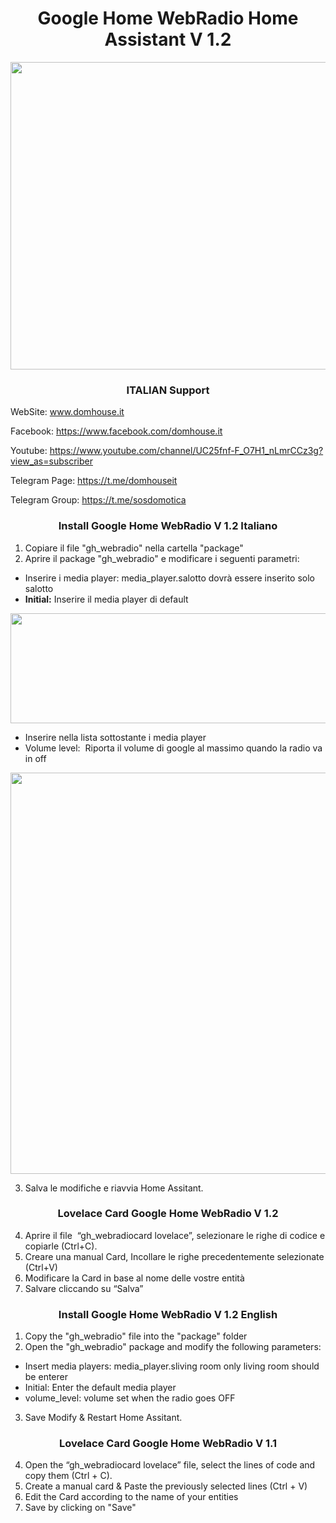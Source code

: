 <h1 style="text-align: center;">Google Home WebRadio Home Assistant V 1.2</h1>
<img class="aligncenter size-full wp-image-1429" src="https://domhouse.it/wp-content/uploads/2020/11/001.png" alt="" width="589" height="492" />

<h3 style="text-align: center;"> ITALIAN Support </h3>

WebSite: www.domhouse.it

Facebook: https://www.facebook.com/domhouse.it

Youtube: https://www.youtube.com/channel/UC25fnf-F_O7H1_nLmrCCz3g?view_as=subscriber

Telegram Page: https://t.me/domhouseit

Telegram Group: https://t.me/sosdomotica

<h3 style="text-align: center;">Install Google Home WebRadio V 1.2 Italiano </h3>

1. Copiare il file "gh_webradio" nella cartella "package"
2. Aprire il package "gh_webradio" e modificare i seguenti parametri:

<ul>
 	<li>Inserire i media player: media_player.salotto dovrà essere inserito solo salotto</li>
 	<li><strong>Initial:</strong> Inserire il media player di default</li>
</ul>

<img class="aligncenter size-full wp-image-1425" src="https://domhouse.it/wp-content/uploads/2020/11/001200.png" alt="" width="956" height="176" />

<ul>
 	<li>Inserire nella lista sottostante i media player</li>
 	<li>Volume level:  Riporta il volume di google al massimo quando la radio va in off</li>
</ul>

<img class="aligncenter size-full wp-image-1427" src="https://domhouse.it/wp-content/uploads/2020/11/02000544.png" alt="" width="1019" height="642" />


3. Salva le modifiche e riavvia Home Assitant.

<h3 style="text-align: center;">Lovelace Card Google Home WebRadio V 1.2</h3>

4. Aprire il file  “gh_webradiocard lovelace”, selezionare le righe di codice e copiarle (Ctrl+C).
5. Creare una manual Card, Incollare le righe precedentemente selezionate (Ctrl+V)
6. Modificare la Card in base al nome delle vostre entità
7. Salvare cliccando su “Salva”




<h3 style="text-align: center;">Install Google Home WebRadio V 1.2 English </h3>

1. Copy the "gh_webradio" file into the "package" folder
2. Open the "gh_webradio" package and modify the following parameters:

<ul>
<li>Insert media players: media_player.sliving room only living room should be enterer</li>
<li>Initial: Enter the default media player</li>
<li>volume_level: volume set when the radio goes OFF</li>
</ul>

3. Save Modify & Restart Home Assitant.

<h3 style="text-align: center;">Lovelace Card Google Home WebRadio V 1.1</h3>

4. Open the “gh_webradiocard lovelace” file, select the lines of code and copy them (Ctrl + C).
5. Create a manual card & Paste the previously selected lines (Ctrl + V)
6. Edit the Card according to the name of your entities
7. Save by clicking on "Save"
